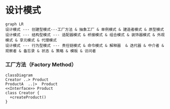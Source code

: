 # 设计模式

```mermaid
graph LR
设计模式 --- 创建型模式---工厂方法 & 抽象工厂 & 单例模式 & 建造者模式 & 原型模式
设计模式 --- 结构型模式 --- 适配器模式 & 桥接模式 & 组合模式 & 装饰器模式 & 外观模式 & 享元模式 & 代理模式
设计模式 --- 行为型模式 --- 责任链模式 & 命令模式 & 解释器  & 迭代器 & 中介者 & 观察者 & 备忘录 & 状态 & 策略 & 模板 & 访问者
```


### 工厂方法（Factory Method）

```mermaid
classDiagram
Creator ..> Product
ProductA  ..|>	Product
<<Interface>> Product
class Creator {
  +createProduct()
}

```